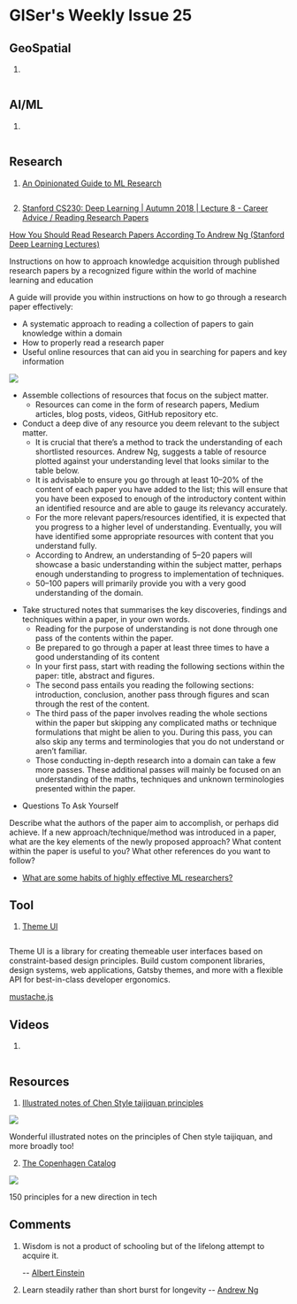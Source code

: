 # GISer's Weekly Issue 25

## GeoSpatial

1. []()

![]()

## AI/ML

1. []()

![]()

## Research

1. [An Opinionated Guide to ML Research](http://joschu.net/blog/opinionated-guide-ml-research.html)

![]()

2. [Stanford CS230: Deep Learning | Autumn 2018 | Lecture 8 - Career Advice / Reading Research Papers](https://www.youtube.com/watch?v=733m6qBH-jI)

[How You Should Read Research Papers According To Andrew Ng (Stanford Deep Learning Lectures)](https://towardsdatascience.com/how-you-should-read-research-papers-according-to-andrew-ng-stanford-deep-learning-lectures-98ecbd3ccfb3)

Instructions on how to approach knowledge acquisition through published research papers by a recognized figure within the world of machine learning and education

A guide will provide you within instructions on how to go through a research paper effectively:

- A systematic approach to reading a collection of papers to gain knowledge within a domain
- How to properly read a research paper
- Useful online resources that can aid you in searching for papers and key information

![](https://miro.medium.com/max/2000/1*2MdLq0zisYQAikdZRbL1FQ.png)

- Assemble collections of resources that focus on the subject matter.
  - Resources can come in the form of research papers, Medium articles, blog posts, videos, GitHub repository etc.
- Conduct a deep dive of any resource you deem relevant to the subject matter.
  - It is crucial that there’s a method to track the understanding of each shortlisted resources. Andrew Ng, suggests a table of resource plotted against your understanding level that looks similar to the table below.
  - It is advisable to ensure you go through at least 10–20% of the content of each paper you have added to the list; this will ensure that you have been exposed to enough of the introductory content within an identified resource and are able to gauge its relevancy accurately.
  - For the more relevant papers/resources identified, it is expected that you progress to a higher level of understanding. Eventually, you will have identified some appropriate resources with content that you understand fully.
  - According to Andrew, an understanding of 5–20 papers will showcase a basic understanding within the subject matter, perhaps enough understanding to progress to implementation of techniques.
  - 50–100 papers will primarily provide you with a very good understanding of the domain.

* Take structured notes that summarises the key discoveries, findings and techniques within a paper, in your own words.
  - Reading for the purpose of understanding is not done through one pass of the contents within the paper.
  - Be prepared to go through a paper at least three times to have a good understanding of its content
  - In your first pass, start with reading the following sections within the paper: title, abstract and figures.
  - The second pass entails you reading the following sections: introduction, conclusion, another pass through figures and scan through the rest of the content.
  - The third pass of the paper involves reading the whole sections within the paper but skipping any complicated maths or technique formulations that might be alien to you. During this pass, you can also skip any terms and terminologies that you do not understand or aren’t familiar.
  - Those conducting in-depth research into a domain can take a few more passes. These additional passes will mainly be focused on an understanding of the maths, techniques and unknown terminologies presented within the paper.

- Questions To Ask Yourself

Describe what the authors of the paper aim to accomplish, or perhaps did achieve.
If a new approach/technique/method was introduced in a paper, what are the key elements of the newly proposed approach?
What content within the paper is useful to you?
What other references do you want to follow?

- [What are some habits of highly effective ML researchers?]()

[](https://www.paperswithcode.com/)

## Tool

1. [Theme UI](https://github.com/system-ui/theme-ui)

![]()

Theme UI is a library for creating themeable user interfaces based on constraint-based design principles. Build custom component libraries, design systems, web applications, Gatsby themes, and more with a flexible API for best-in-class developer ergonomics.

[mustache.js](https://github.com/janl/mustache.js/)

## Videos

1. []()

![]()

## Resources

1. [Illustrated notes of Chen Style taijiquan principles](https://brisbanechentaichi.weebly.com/skill-knowledge.html)

![](https://2.bp.blogspot.com/-O7ZPQbgYans/VuZjBsoEUzI/AAAAAAAAE_8/PqfIAyMaQjYoME-3cKVlPWl2aSJcO5nmA/s320/softness.jpg)

Wonderful illustrated notes on the principles of Chen style taijiquan, and more broadly too!

2. [The Copenhagen Catalog](https://www.copenhagencatalog.org/)

![](https://d2xppkrjggxxde.cloudfront.net/principle/f49acea4-b5d0-11e8-b10a-8622d96a60c5/original.png?v=63703896171)

150 principles for a new direction in tech

## Comments

1. Wisdom is not a product of schooling but of the lifelong attempt to acquire it.

   -- [Albert Einstein]()

2. Learn steadily rather than short burst for longevity
   -- [Andrew Ng]()
